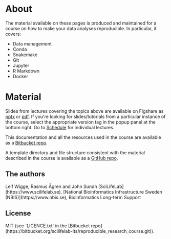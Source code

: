 <h1> About </h1>

The material available on these pages is produced and maintained for a course on how to make your data analyses reproducible. In particular, it covers:

* Data management
* Conda
* Snakemake
* Git
* Jupyter
* R Markdown
* Docker

<h1> Material </h1>

Slides from lectures covering the topics above are available on Figshare as [pptx](https://ndownloader.figshare.com/files/13687424) or [pdf](https://ndownloader.figshare.com/files/13687421). If you're looking for slides/tutorials from a particular instance of the course, select the appropriate version tag in the popup panel at the bottom right. Go to [Schedule](schedule.md) for individual lectures.

This documentation and all the resources used in the course are available as a [Bitbucket repo](https://bitbucket.org/scilifelab-lts/reproducible_research_course.git).

A template directory and file structure consistent with the material described in the course is available as a [GitHub repo](https://github.com/NBISweden/project_template).

<h2> The authors </h2>
Leif Wigge, Rasmus Ågren and John Sundh
[SciLifeLab](https://www.scilifelab.se), [National Bioinformatics Infrastructure Sweden (NBIS)](https://www.nbis.se), Bioinformatics Long-term Support

<h2> License </h2>
MIT (see `LICENCE.txt` in the [Bitbucket repo](https://bitbucket.org/scilifelab-lts/reproducible_research_course.git)).
